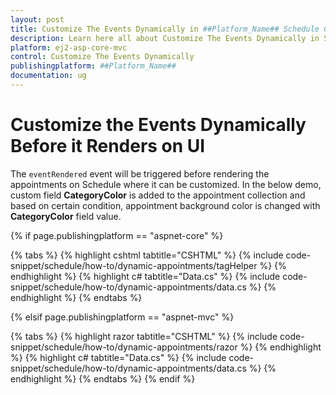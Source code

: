 ```yaml
---
layout: post
title: Customize The Events Dynamically in ##Platform_Name## Schedule Component
description: Learn here all about Customize The Events Dynamically in Syncfusion ##Platform_Name## Schedule component and more.
platform: ej2-asp-core-mvc
control: Customize The Events Dynamically
publishingplatform: ##Platform_Name##
documentation: ug
---
```


# Customize the Events Dynamically Before it Renders on UI

The `eventRendered` event will be triggered before rendering the appointments on Schedule where it can be customized. In the below demo, custom field **CategoryColor** is added to the appointment collection and based on certain condition, appointment background color is changed with **CategoryColor** field value.

{% if page.publishingplatform == "aspnet-core" %}

{% tabs %}
{% highlight cshtml tabtitle="CSHTML" %}
{% include code-snippet/schedule/how-to/dynamic-appointments/tagHelper %}
{% endhighlight %}
{% highlight c# tabtitle="Data.cs" %}
{% include code-snippet/schedule/how-to/dynamic-appointments/data.cs %}
{% endhighlight %}
{% endtabs %}

{% elsif page.publishingplatform == "aspnet-mvc" %}

{% tabs %}
{% highlight razor tabtitle="CSHTML" %}
{% include code-snippet/schedule/how-to/dynamic-appointments/razor %}
{% endhighlight %}
{% highlight c# tabtitle="Data.cs" %}
{% include code-snippet/schedule/how-to/dynamic-appointments/data.cs %}
{% endhighlight %}
{% endtabs %}
{% endif %}

